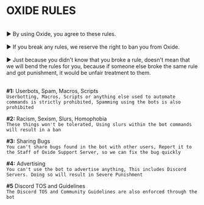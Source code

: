 # OXIDE RULES
<br>
► By using Oxide, you agree to these rules.
</br>
<br>
► If you break any rules, we reserve the right to ban you from Oxide.
</br>
<br>
► Just because you didn't know that you broke a rule, doesn't mean that we will bend the rules for you, because if someone else broke the same rule and got punishment, it would be unfair treatment to them.
</br>

<br>

**#1:** Userbots, Spam, Macros, Scripts
</br>
`Userbotting, Macros, Scripts or anything else used to automate commands is strictly prohibited, Spamming using the bots is also prohibited`
<br>

**#2:** Racism, Sexism, Slurs, Homophobia
</br>
`These things won't be tolerated, Using slurs within the bot commands will result in a ban`
<br>

**#3:** Sharing Bugs
</br>
`You can't share bugs found in the bot with other users, Report it to the Staff of Oxide Support Server, so we can fix the bug quickly`
<br>

**#4:** Advertising
</br>
`You can't use the bot to advertise anything, This includes Discord Servers. Doing so will result in Severe Punishment`
<br>

**#5** Discord TOS and Guidelines
</br>
`The Discord TOS and Community Guidelines are also enforced through the bot`
